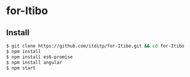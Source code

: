 # for-Itibo

## Install
```sh
$ git clone https://github.com/itditp/for-Itibo.git && cd for-Itibo
$ npm install
$ npm install es6-promise
$ npm install angular
$ npm start
```
